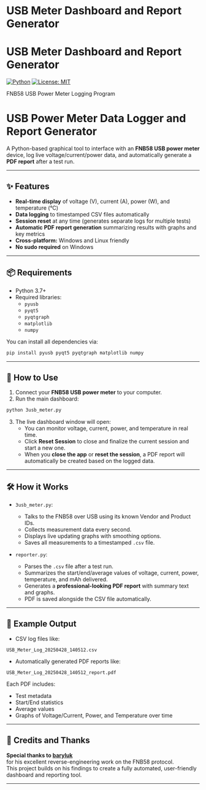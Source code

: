 # USB Meter Dashboard and Report Generator
# USB Meter Dashboard and Report Generator

[![Python](https://img.shields.io/badge/python-3.7%2B-blue)](https://www.python.org/)
[![License: MIT](https://img.shields.io/badge/License-MIT-yellow.svg)](LICENSE)

FNB58 USB Power Meter Logging Program

# USB Power Meter Data Logger and Report Generator

A Python-based graphical tool to interface with an **FNB58 USB power meter** device, log live voltage/current/power data, and automatically generate a **PDF report** after a test run.

---

## ✨ Features

- **Real-time display** of voltage (V), current (A), power (W), and temperature (°C)
- **Data logging** to timestamped CSV files automatically
- **Session reset** at any time (generates separate logs for multiple tests)
- **Automatic PDF report generation** summarizing results with graphs and key metrics
- **Cross-platform:** Windows and Linux friendly
- **No sudo required** on Windows

---

## 📦 Requirements

- Python 3.7+
- Required libraries:
  - `pyusb`
  - `pyqt5`
  - `pyqtgraph`
  - `matplotlib`
  - `numpy`

You can install all dependencies via:

```bash
pip install pyusb pyqt5 pyqtgraph matplotlib numpy
```

---

## 🚀 How to Use

1. Connect your **FNB58 USB power meter** to your computer.
2. Run the main dashboard:

```bash
python 3usb_meter.py
```

3. The live dashboard window will open:
   - You can monitor voltage, current, power, and temperature in real time.
   - Click **Reset Session** to close and finalize the current session and start a new one.
   - When you **close the app** or **reset the session**, a PDF report will automatically be created based on the logged data.

---

## 🛠 How it Works

- `3usb_meter.py`:
  - Talks to the FNB58 over USB using its known Vendor and Product IDs.
  - Collects measurement data every second.
  - Displays live updating graphs with smoothing options.
  - Saves all measurements to a timestamped `.csv` file.

- `reporter.py`:
  - Parses the `.csv` file after a test run.
  - Summarizes the start/end/average values of voltage, current, power, temperature, and mAh delivered.
  - Generates a **professional-looking PDF report** with summary text and graphs.
  - PDF is saved alongside the CSV file automatically.

---

## 📸 Example Output

- CSV log files like:

```
USB_Meter_Log_20250428_140512.csv
```

- Automatically generated PDF reports like:

```
USB_Meter_Log_20250428_140512_report.pdf
```

Each PDF includes:
- Test metadata
- Start/End statistics
- Average values
- Graphs of Voltage/Current, Power, and Temperature over time

---

## 🙏 Credits and Thanks

**Special thanks to [baryluk](https://github.com/baryluk/fnirsi-usb-power-data-logger)**  
for his excellent reverse-engineering work on the FNB58 protocol.  
This project builds on his findings to create a fully automated, user-friendly dashboard and reporting tool.

---
